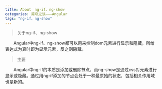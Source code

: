 ```yaml
---
title: About　ng-if、ng-show
categories: 甫夸之谈———Angular
tags: "ng-if、ng-show"
---
```


>关于ng-if、ng-show

　　Angular中ng-if、ng-show都可以用来控制dom元素进行显示和隐藏，所给表达式为真时即为显示元素，反之则隐藏。
	
>主要

　　Angular中ng-if的本质是添加或删除节点，而ng-show是通过css对元素进行显示或隐藏。通过用ng-if添加的节点会处于一种最原始的状态，包括相关作用域也是新的。